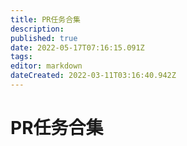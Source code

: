 ```yaml
---
title: PR任务合集
description: 
published: true
date: 2022-05-17T07:16:15.091Z
tags: 
editor: markdown
dateCreated: 2022-03-11T03:16:40.942Z
---
```


# PR任务合集
